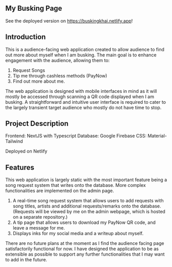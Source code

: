 ## My Busking Page

See the deployed version on https://buskingkhai.netlify.app!

## Introduction
This is a audience-facing web application created to allow audience to find out more about myself when I am busking. The main goal is to enhance engagement with the audience, allowing them to:

1. Request Songs
2. Tip me through cashless methods (PayNow)
3. Find out more about me.

The web application is designed with mobile interfaces in mind as it will mostly be accessed through scanning a QR code displayed when I am busking.
A straightforward and intuitive user interface is required to cater to the largely transient target audience who mostly do not have time to stop.

## Project Description

Frontend: NextJS with Typescript
Database: Google Firebase
CSS: Material-Tailwind

Deployed on Netlify

## Features

This web application is largely static with the most important feature being a song request system that writes onto the database. More complex functionalities are implemented on the admin page.

1. A real-time song request system that allows users to add requests with song titles, artists and additional requests/remarks onto the database. (Requests will be viewed by me on the admin webpage, which is hosted on a separate repository.)
2. A tip page that allows users to download my PayNow QR code, and leave a message for me.
3. Displays inks for my social media and a writeup about myself.

There are no future plans at the moment as I find the audience facing page satisfactorily functional for now. I have designed the application to be as extensible as possible to support any further functionalities that I may want to add in the future.

